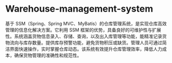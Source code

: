 # Warehouse-management-system
基于 SSM（Spring、Spring MVC、MyBatis）的仓库管理系统，是实现仓库高效管理的信息化解决方案。它利用 SSM 框架的优势，具备良好的可维护性与扩展性。系统涵盖货物信息录入、存储、查询，以及出入库管理等功能，能精准记录货物流向与库存数量。提供库存预警功能，避免货物积压或缺货。管理人员可通过简洁界面快速操作，实时掌握仓库动态。该系统有效提升仓库管理效率，降低人力成本，确保货物管理的准确性和规范性。 
